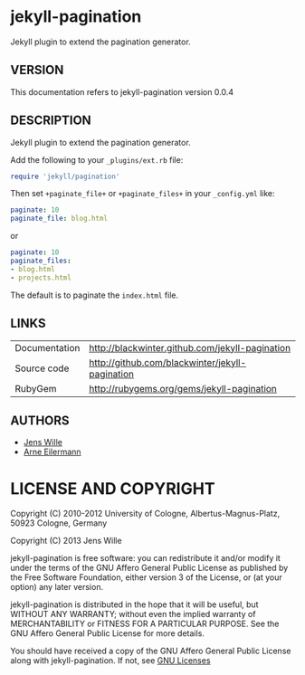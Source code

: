 # jekyll-pagination

Jekyll plugin to extend the pagination generator.

## VERSION

This documentation refers to jekyll-pagination version 0.0.4


## DESCRIPTION

Jekyll plugin to extend the pagination generator.

Add the following to your ```_plugins/ext.rb``` file:

```ruby
require 'jekyll/pagination'
```

Then set ```+paginate_file+``` or ```+paginate_files+``` in your ```_config.yml``` like:

```yaml
paginate: 10
paginate_file: blog.html
```

or

```yaml
paginate: 10
paginate_files:
- blog.html
- projects.html
```

The default is to paginate the ```index.html``` file.


## LINKS

<table>
  <tbody>
    <tr>
      <td>Documentation</td>
      <td><a href="http://blackwinter.github.com/jekyll-pagination" alt="Documentation" title="Documentation">http://blackwinter.github.com/jekyll-pagination</a></td>
    </tr>
    <tr>
      <td>Source code</td>
      <td><a href="http://github.com/blackwinter/jekyll-pagination" alt="Source code" title="Source code">http://github.com/blackwinter/jekyll-pagination</a></td>
    </tr>
    <tr>
      <td>RubyGem</td>
      <td><a href="http://rubygems.org/gems/jekyll-pagination" alt="RubyGem" title="RubyGem">http://rubygems.org/gems/jekyll-pagination</a></td>
    </tr>
  </tbody>
</table>

## AUTHORS

* [Jens Wille](mailto:jens.wille@gmail.com)
* [Arne Eilermann](mailto:eilermann@lavabit.com)


# LICENSE AND COPYRIGHT

Copyright (C) 2010-2012 University of Cologne,
Albertus-Magnus-Platz, 50923 Cologne, Germany

Copyright (C) 2013 Jens Wille

jekyll-pagination is free software: you can redistribute it and/or modify it
under the terms of the GNU Affero General Public License as published by the
Free Software Foundation, either version 3 of the License, or (at your option)
any later version.

jekyll-pagination is distributed in the hope that it will be useful, but
WITHOUT ANY WARRANTY; without even the implied warranty of MERCHANTABILITY or
FITNESS FOR A PARTICULAR PURPOSE. See the GNU Affero General Public License
for more details.

You should have received a copy of the GNU Affero General Public License along
with jekyll-pagination. If not, see [GNU Licenses](http://www.gnu.org/licenses/)
